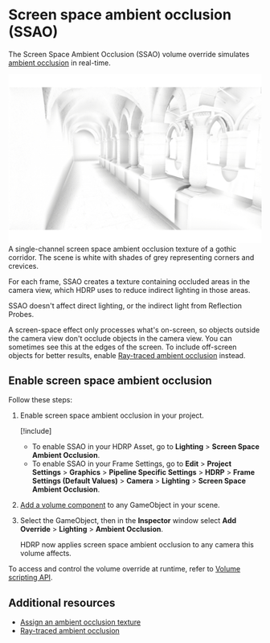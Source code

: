 # Screen space ambient occlusion (SSAO)

The Screen Space Ambient Occlusion (SSAO) volume override simulates [ambient occlusion](ambient-occlusion-introduction.md) in real-time.

![A single-channel screen space ambient occlusion texture of a gothic corridor. The scene is white with shades of grey representing corners and crevices.](Images/RayTracedAmbientOcclusion1.png)<br/>
A single-channel screen space ambient occlusion texture of a gothic corridor. The scene is white with shades of grey representing corners and crevices.

For each frame, SSAO creates a texture containing occluded areas in the camera view, which HDRP uses to reduce indirect lighting in those areas.

SSAO doesn't affect direct lighting, or the indirect light from Reflection Probes.

A screen-space effect only processes what's on-screen, so objects outside the camera view don't occlude objects in the camera view. You can sometimes see this at the edges of the screen. To include off-screen objects for better results, enable [Ray-traced ambient occlusion](Ray-Traced-Ambient-Occlusion.md) instead.

## Enable screen space ambient occlusion

Follow these steps:

1. Enable screen space ambient occlusion in your project.

   [!include[](snippets/Volume-Override-Enable-Override.md)]

   * To enable SSAO in your HDRP Asset, go to **Lighting** > **Screen Space Ambient Occlusion**.
   * To enable SSAO in your Frame Settings, go to **Edit** > **Project Settings** > **Graphics** > **Pipeline Specific Settings** > **HDRP** > **Frame Settings (Default Values)** > **Camera** > **Lighting** > **Screen Space Ambient Occlusion**.

2. [Add a volume component](set-up-a-volume.md#add-a-volume) to any GameObject in your scene.

3. Select the GameObject, then in the **Inspector** window select **Add Override** > **Lighting** > **Ambient Occlusion**.

   HDRP now applies screen space ambient occlusion to any camera this volume affects.

To access and control the volume override at runtime, refer to [Volume scripting API](Volumes-API.md#changing-volume-profile-properties).

## Additional resources

- [Assign an ambient occlusion texture](Ambient-Occlusion.md)
- [Ray-traced ambient occlusion](Ray-Traced-Ambient-Occlusion.md)
